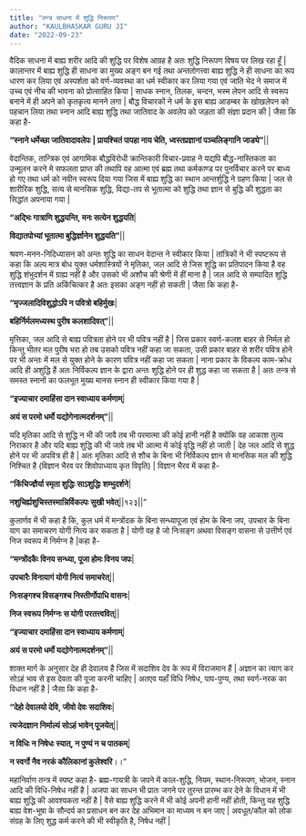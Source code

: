 ```yaml
---
title: "तन्त्र साधना में शुद्धि निरूपण"
author: "KAULBHASKAR GURU JI"
date: "2022-09-23"
---
```


वैदिक साधना में बाह्य शरीर आदि की शुद्धि पर विशेष आग्रह है अतः शुद्धि निरूपण विषय पर लिख रहा हूँ | कालान्तर में बाह्य शुद्धि ही साधना का मुख्य अङ्ग बन गई तथा अन्ततोगत्त्वा बाह्य शुद्धि ने ही साधना का रूप धारण कर लिया एवं अस्पर्शता को वर्ण-व्यवस्था का धर्म स्वीकार कर लिया गया एवं जाति भेद ने समाज में उच्च एवं नीच की भावना को प्रोत्साहित किया | साधक स्नान, तिलक, चन्दन, भस्म लेपन आदि से स्वरूप बनाने में ही अपने को कृतकृत्य मानने लगा | बौद्ध विचारकों ने धर्म के इस बाह्य आडम्बर के खोखलेपन को पहचान लिया तथा स्नान आदि बाह्य शुद्धि तथा जातिवाद के अवलेप को जड़ता की संज्ञा प्रदान की | जैसा कि कहा है-

**“स्नाने धर्मेच्छा जातिवादावलेपः | प्रायश्चितं पापहा नाय चेति, ध्वस्तप्रज्ञानां पञ्चलिङ्गानि जाड्ये”**||

वेदान्तिक, तान्त्रिक एवं आगामिक बौद्धविरोधी क्रान्तिकारी विचार-प्रवाह ने यद्यपि बौद्ध-नास्तिकता का उन्मूलन करने मे सफलता प्राप्त की तथापि वह आत्मा एवं ब्रह्म तथा कर्मकाण्ड पर पुनर्विचार करने पर बाध्य हो गए तथा धर्म को नवीन स्वरूप दिया गया जिस में बाह्य शुद्धि का स्थान आन्तर्शुद्धि ने ग्रहण किया | जल से शारीरिक शुद्धि, सत्य से मानसिक शुद्धि, विद्या-तप से भूतात्मा को शुद्धि तथा ज्ञान से बुद्धि की शुद्धता का सिद्धांत अपनाया गया |

**“अद्भिः गात्राणि शुद्धयन्ति, मनः सत्येन शुद्धयति**|

**विद्यातपोभ्यां भूतात्मा बुद्धिर्ज्ञानेन शुद्धयति”**||

श्रवण-मनन-निदिध्यासन को अन्तः शुद्धि का साधन वेदान्त ने स्वीकार किया |
तांत्रिकों ने भी स्पष्टरूप से कहा कि अल्प मात्र बोध युक्त धर्मशास्त्रियों ने मृतिका, जल आदि से जिस शुद्धि का प्रतिपादन किया है वह शुद्धि शंभुदर्शन में ग्राह्य नहीं है और उसको भी अशौच की श्रेणी में हीं माना है | जल आदि से सम्पादित शुद्धि तत्त्वज्ञान के प्रति अकिंचित्कर है अतः इसका अङ्ग नहीं हो सकती | जैसा कि कहा है-

**“मृज्जलादिविशुद्धोऽपि न पवित्रो बहिर्मुखः**|

**बहिर्निर्मलमध्यस्थ पुरीष कलशादिवत्”**||

मृत्तिका, जल आदि से बाह्य पवित्रता होने पर भी पवित्र नहीं है | जिस प्रकार स्वर्ण-कलश बाहर से निर्मल हो किन्तु भीतर मल पुरीष भरा हो तब उसको पवित्र नहीं कहा जा सकता, उसी प्रकार बाहर से शरीर पवित्र होने पर भी अन्तः में मल से युक्त होने के कारण पवित्र नहीं कहा जा सकता | नाना प्रकार के विकल्प काम-क्रोध आदि ही अशुद्धि हैं अतः निर्विकल्प ज्ञान के द्वारा अन्तः शुद्धि होने पर ही शुद्ध कहा जा सकता है | अतः तन्त्र से समस्त स्नानों का फलभूत मुख्य मानस स्नान ही स्वीकार किया गया है |

**“इज्याचार दमाहिंसा दान स्वाध्याय कर्मणाम्**|

**अयं स परमो धर्मो यद्योगेनात्मदर्शनम्”**||

यदि मृतिका आदि से शुद्धि न भी की जावै तब भी परमात्मा की कोई हानी नहीं है क्योंकि वह आकाश तुल्य निराकार है और यदि बाह्य शुद्धि की भी जावे तब भी आत्मा में कोई वृद्धि नहीं हो जाती | देह जल आदि से शुद्ध होने पर भी अपवित्र ही है | अतः मृतिका आदि से शौच के बिना भी निर्विकल्प ज्ञान से मानसिक मल की शुद्धि निश्चित है (विज्ञान भैरव पर शिवोपाध्याय कृत विवृति) | विज्ञान भैरव में कहा है-

**“किंचिज्ज्ञैर्या स्मृता शुद्धिः साऽशुद्धिः शम्भुदर्शने**|

**नशुचिर्ह्यशुचिस्तस्मान्निर्विकल्पः सुखी भवेत्**||१२३||”

कुलार्णव में भी कहा है कि, कुल धर्म में मन्त्रोंदक के बिना सन्ध्यापूजा एवं होम के बिना जप, उपचार के बिना याग का समाचरण योगी नित्य कर सकता है | योगी वह है जो निःसङ्ग अथवा विसङ्ग वासना से उत्तीर्ण एवं निज स्वरूप में निर्मग्न है |कहा है-

**“मन्त्रोंदकैः विनय सन्ध्या, पूजा होमः विनय जपः**|

**उपचारैः विनायागं योगी नित्यं समाचरेत्**||

**निःसङ्गश्च विसङ्गश्च निस्तीर्णोपाधि वासनः**|

**निज स्वरूप निर्मग्नः स योगी परतत्त्ववित्**||

**“इज्याचार दमाहिंसा दान स्वाध्याय कर्मणाम्**|

**अयं स परमो धर्मो यद्योगेनात्मदर्शनम्”**||

शाक्त मार्ग के अनुसार देह ही देवालय है जिस में सदाशिव देव के रूप में विराजमान हैं | अज्ञान का त्याग कर सोऽहं भाव से इस देवता की पूजा करनी चाहिए | अतएव यहाँ विधि निषेध, पाप-पुण्य, तथा स्वर्ग-नरक का विधान नहीं है | जैसा कि कहा है-

**“देहो देवालयो देवि, जीवो देवः सदाशिवः**|

**त्यजेदज्ञान निर्माल्यं सोऽहं भावेन् पूजयेत्**||

**न विधिः न निषेधः स्यात्, न पुण्यं न च पातकम्**|

**न स्वर्गो नैव नरकं कौलिकानां कुलेश्वरि**।।”

महानिर्वाण तन्त्र में स्पष्ट कहा है- ब्रह्म-गायत्री के जपने में काल-शुद्धि, नियम, स्थान-निरूपण, भोजन, स्नान आदि की विधि-निषेध नहीं है | अजपा का साधन भी प्रातः जगने पर तुरन्त प्रारम्भ कर देने के विधान में भी बाह्य शुद्धि की आवश्यकता नहीं है | वैसे बाह्य शुद्धि करने में भी कोई अपनी हानी नहीं होती, किन्तु यह शुद्धि बाह्य वेश-भूषा के सौन्दर्य का प्रसाधन बन कर देह अभिमान का माध्यम न बन जाए | अवधूत/कौल को लोक संग्रह के लिए शुद्ध कर्म करने की भी स्वीकृति है, निषेध नहीं |
